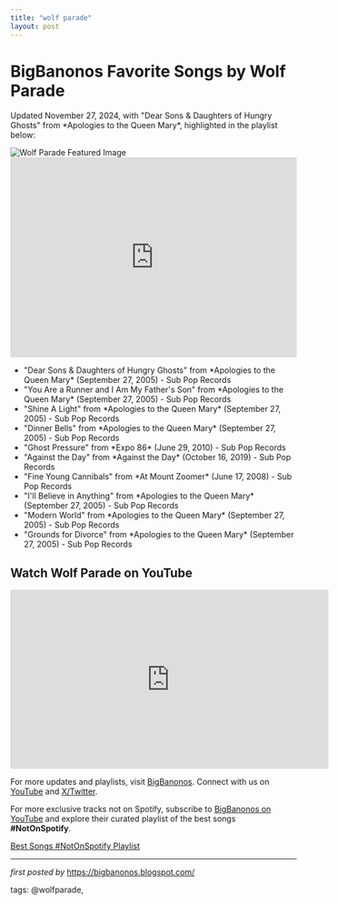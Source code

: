 ```yaml
---
title: "wolf parade"
layout: post
---
```

<!-- Post Title -->
<h1>BigBanonos Favorite Songs by Wolf Parade</h1> <!-- Introductory Text -->
<p>Updated November 27, 2024, with "Dear Sons & Daughters of Hungry Ghosts" from *Apologies to the Queen Mary*, highlighted in the playlist below:</p> <!-- Featured Image -->
<img src="https://qromag.com/wp-content/uploads/2016/05/wolfparademay17-800x445.jpg" alt="Wolf Parade Featured Image"> <!-- Spotify Playlist Embed -->
<iframe src="https://open.spotify.com/embed/playlist/2TJCGCqJi7CoKuGRDbYksn?utm_source=generator" width="100%" height="352" frameBorder="0" allowfullscreen="" allow="autoplay; clipboard-write; encrypted-media; fullscreen; picture-in-picture" loading="lazy"></iframe> <!-- Song Information -->
<ul> <li>"Dear Sons & Daughters of Hungry Ghosts" from *Apologies to the Queen Mary* (September 27, 2005) - Sub Pop Records</li> <li>"You Are a Runner and I Am My Father's Son" from *Apologies to the Queen Mary* (September 27, 2005) - Sub Pop Records</li> <li>"Shine A Light" from *Apologies to the Queen Mary* (September 27, 2005) - Sub Pop Records</li> <li>"Dinner Bells" from *Apologies to the Queen Mary* (September 27, 2005) - Sub Pop Records</li> <li>"Ghost Pressure" from *Expo 86* (June 29, 2010) - Sub Pop Records</li> <li>"Against the Day" from *Against the Day* (October 16, 2019) - Sub Pop Records</li> <li>"Fine Young Cannibals" from *At Mount Zoomer* (June 17, 2008) - Sub Pop Records</li> <li>"I'll Believe in Anything" from *Apologies to the Queen Mary* (September 27, 2005) - Sub Pop Records</li> <li>"Modern World" from *Apologies to the Queen Mary* (September 27, 2005) - Sub Pop Records</li> <li>"Grounds for Divorce" from *Apologies to the Queen Mary* (September 27, 2005) - Sub Pop Records</li>
</ul> <!-- YouTube Video Embed -->
<h2>Watch Wolf Parade on YouTube</h2>
<iframe allowfullscreen="" frameborder="0" height="315" src="https://www.youtube.com/embed/Kh8-r6O43Rw?list=PLtuNtuTatqI1mkrZjfkcdzhEJFBj5g7ua" width="560"></iframe> <!-- Footer Links -->
<p>For more updates and playlists, visit <a href="https://bigbanonos.blogspot.com/" target="_blank">BigBanonos</a>. Connect with us on <a href="https://www.youtube.com/@BigBanonos" target="_blank">YouTube</a> and <a href="https://x.com/bigbanonos" target="_blank">X/Twitter</a>.</p>


<!--Subscribe and Playlist Links-->
<div>
    <p>For more exclusive tracks not on Spotify, subscribe to <a href="https://www.youtube.com/@BigBanonos" target="_blank">BigBanonos on YouTube</a> and explore their curated playlist of the best songs <strong>#NotOnSpotify</strong>.</p>
    <p><a href="https://www.youtube.com/playlist?list=PLtuNtuTatqI0kFahUCbtbfenC_ET5O_tr" target="_blank">Best Songs #NotOnSpotify Playlist<br /></a></p></div>

<hr />

<p><em>first posted by</em> <a href="https://bigbanonos.blogspot.com/" rel="noopener" target="_new">https://bigbanonos.blogspot.com/</a></p>

<p>tags: @wolfparade,</p>
